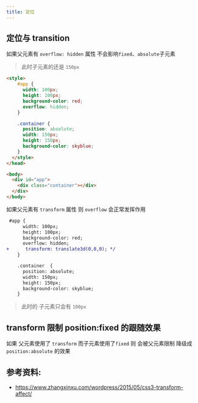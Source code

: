 ```yaml
---
title: 定位
---
```


## 定位与 transition

如果父元素有 `overflow: hidden` 属性 不会影响`fixed`、`absolute`子元素

> 此时子元素的还是 `150px`

```html
<style>
    #app {
      width: 100px;
      height: 100px;
      background-color: red;
      overflow: hidden;
    }

    .container {
      position: absolute;
      width: 150px;
      height: 150px;
      background-color: skyblue;
    }
  </style>
</head>

<body>
  <div id="app">
    <div class="container"></div>
  </div>
</body>
```

如果父元素有 `transform` 属性 则 `overflow` 会正常发挥作用

```diff
 #app {
      width: 100px;
      height: 100px;
      background-color: red;
      overflow: hidden;
+      transform: translate3d(0,0,0); */
    }

    .container  {
      position: absolute;
      width: 150px;
      height: 150px;
      background-color: skyblue;
    }
```

> 此时的 子元素只会有 `100px`

## transform 限制 position:fixed 的跟随效果

如果 父元素使用了 `transform` 而子元素使用了`fixed` 则 会被父元素限制 降级成
`position:absolute` 的效果

## 参考资料:

- <https://www.zhangxinxu.com/wordpress/2015/05/css3-transform-affect/>
